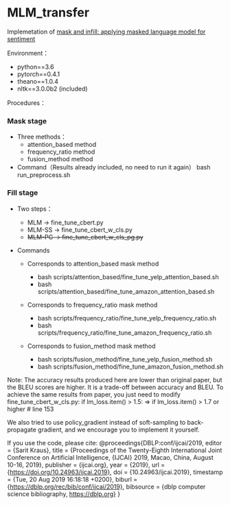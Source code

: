 # MLM_transfer
Implemetation of [mask and infill: applying masked language model for sentiment](https://www.ijcai.org/proceedings/2019/732)

Environment：
  - python==3.6
  - pytorch==0.4.1
  - theano==1.0.4
  - nltk==3.0.0b2 (included)
  
Procedures：
### Mask stage
- Three methods：
  - attention_based method
  - frequency_ratio method
  - fusion_method method
- Command（Results already included, no need to run it again）
  bash run_preprocess.sh 

### Fill stage
- Two steps：
  - MLM -> fine_tune_cbert.py
  - MLM-SS -> fine_tune_cbert_w_cls.py
  - ~~MLM-PG -> fine_tune_cbert_w_cls_pg.py~~
  
- Commands
  - Corresponds to attention_based mask method
    - bash scripts/attention_based/fine_tune_yelp_attention_based.sh
    - bash scripts/attention_based/fine_tune_amazon_attention_based.sh
   
  - Corresponds to frequency_ratio mask method
    - bash scripts/frequency_ratio/fine_tune_yelp_frequency_ratio.sh
    - bash scripts/frequency_ratio/fine_tune_amazon_frequency_ratio.sh
    
  - Corresponds to fusion_method mask method
    - bash scripts/fusion_method/fine_tune_yelp_fusion_method.sh
    - bash scripts/fusion_method/fine_tune_amazon_fusion_method.sh
    
 Note: The accuracy results produced here are lower than original paper, but the BLEU scores are higher. It is a trade-off between 
 accuracy and BLEU. To achieve the same results from paper, you just need to modify fine_tune_cbert_w_cls.py:
 if lm_loss.item() > 1.5: => if lm_loss.item() > 1.7 or higher # line 153
 
 We also tried to use policy_gradient instead of soft-sampling to back-propagate gradient, and we encourage you to implement it yourself.

If you use the code, please cite:
@proceedings{DBLP:conf/ijcai/2019,
  editor    = {Sarit Kraus},
  title     = {Proceedings of the Twenty-Eighth International Joint Conference on
               Artificial Intelligence, {IJCAI} 2019, Macao, China, August 10-16,
               2019},
  publisher = {ijcai.org},
  year      = {2019},
  url       = {https://doi.org/10.24963/ijcai.2019},
  doi       = {10.24963/ijcai.2019},
  timestamp = {Tue, 20 Aug 2019 16:18:18 +0200},
  biburl    = {https://dblp.org/rec/bib/conf/ijcai/2019},
  bibsource = {dblp computer science bibliography, https://dblp.org}
}
